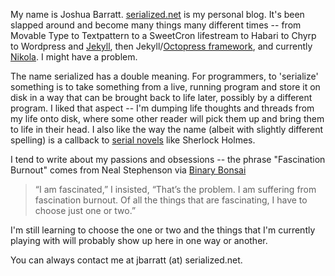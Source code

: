 <!---
.. title: About
.. date: 2011-09-26 22:02
.. slug: about
-->

My name is Joshua Barratt. [serialized.net](http://serialized.net) is my personal blog. It's been slapped around and become many things many different times -- from Movable Type to Textpattern to a SweetCron lifestream to Habari to Chyrp to Wordpress and [Jekyll](http://github.com/mojombo/jekyll), then Jekyll/[Octopress framework](http://octopress.org), and currently [Nikola](http://nikola.ralsina.com.ar/). I might have a problem.

The name serialized has a double meaning. For programmers, to 'serialize' something is to take something from a live, running program and store it on disk in a way that can be brought back to life later, possibly by a different program. I liked that aspect -- I'm dumping life thoughts and threads from my life onto disk, where some other reader will pick them up and bring them to life in their head. I also like the way the name (albeit with slightly different spelling) is a callback to [serial novels][1] like Sherlock Holmes.

I tend to write about my passions and obsessions -- the phrase "Fascination Burnout" comes from Neal Stephenson via [Binary Bonsai](http://binarybonsai.com/2009/01/03/fascination-burnout/)

 > “I am fascinated,” I insisted, “That’s the problem. I am suffering from fascination burnout. Of all the things that are fascinating, I have to choose just one or two.”

I'm still learning to choose the one or two and the things that I'm currently playing with will probably show up here in one way or another.

You can always contact me at jbarratt (at) serialized.net.

[1]: http://en.wikipedia.org/wiki/Serial_(literature)
